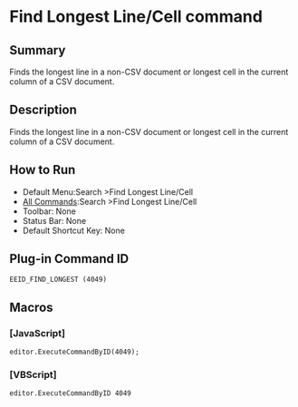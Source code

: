 # Find Longest Line/Cell command

## Summary

Finds the longest line in a non-CSV document or longest cell in the current column of a CSV document.

## Description

Finds the longest line in a non-CSV document or longest cell in the current column of a CSV document.

## How to Run

- Default Menu:Search \>Find Longest Line/Cell
- [All Commands](../tools/all_commands):Search
\>Find Longest Line/Cell
- Toolbar: None
- Status Bar: None
- Default Shortcut Key: None

## Plug-in Command ID

```
EEID_FIND_LONGEST (4049)```

## Macros

### \[JavaScript\]

```
editor.ExecuteCommandByID(4049);
```

### \[VBScript\]

```
editor.ExecuteCommandByID 4049
```
